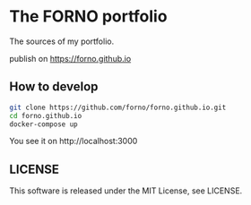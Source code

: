 # The FORNO portfolio
The sources of my portfolio.

publish on https://forno.github.io

## How to develop

```bash
git clone https://github.com/forno/forno.github.io.git
cd forno.github.io
docker-compose up
```

You see it on http://localhost:3000

## LICENSE
This software is released under the MIT License, see LICENSE.